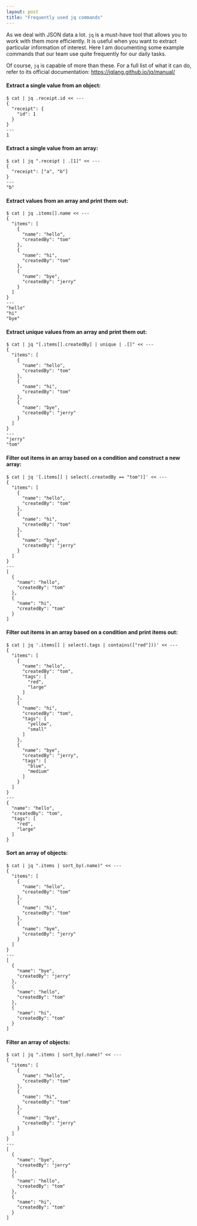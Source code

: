 ```yaml
---
layout: post
title: "Frequently used jq commands"
---
```


As we deal with JSON data a lot. `jq` is a must-have tool that allows you to work with them more efficiently. It is useful when you want to extract particular information of interest. Here I am documenting some example commands that our team use quite frequently for our daily tasks.

Of course, `jq` is capable of more than these. For a full list of what it can do, refer to its official documentation: https://jqlang.github.io/jq/manual/

#### Extract a single value from an object:
```
$ cat | jq .receipt.id << ---
{
  "receipt": {
    "id": 1
  }
}
---
1
```

####  Extract a single value from an array:
```
$ cat | jq ".receipt | .[1]" << ---
{
  "receipt": ["a", "b"]
}
---
"b"
```

#### Extract values from an array and print them out:
```
$ cat | jq .items[].name << ---
{
  "items": [
    {
      "name": "hello",
      "createdBy": "tom"
    },
    {
      "name": "hi",
      "createdBy": "tom"
    },
    {
      "name": "bye",
      "createdBy": "jerry"
    }
  ]
}
---
"hello"
"hi"
"bye"
```

#### Extract unique values from an array and print them out:
```
$ cat | jq "[.items[].createdBy] | unique | .[]" << ---
{
  "items": [
    {
      "name": "hello",
      "createdBy": "tom"
    },
    {
      "name": "hi",
      "createdBy": "tom"
    },
    {
      "name": "bye",
      "createdBy": "jerry"
    }
  ]
}
---
"jerry"
"tom"
```

#### Filter out items in an array based on a condition and construct a new array:
```
$ cat | jq '[.items[] | select(.createdBy == "tom")]' << ---
{
  "items": [
    {
      "name": "hello",
      "createdBy": "tom"
    },
    {
      "name": "hi",
      "createdBy": "tom"
    },
    {
      "name": "bye",
      "createdBy": "jerry"
    }
  ]
}
---
[
  {
    "name": "hello",
    "createdBy": "tom"
  },
  {
    "name": "hi",
    "createdBy": "tom"
  }
]
```

#### Filter out items in an array based on a condition and print items out:
```
$ cat | jq '.items[] | select(.tags | contains(["red"]))' << ---
{
  "items": [
    {
      "name": "hello",
      "createdBy": "tom",
      "tags": [
        "red",
        "large"
      ]
    },
    {
      "name": "hi",
      "createdBy": "tom",
      "tags": [
        "yellow",
        "small"
      ]
    },
    {
      "name": "bye",
      "createdBy": "jerry",
      "tags": [
        "blue",
        "medium"
      ]
    }
  ]
}
---
{
  "name": "hello",
  "createdBy": "tom",
  "tags": [
    "red",
    "large"
  ]
}
```

#### Sort an array of objects:
```
$ cat | jq ".items | sort_by(.name)" << ---
{
  "items": [
    {
      "name": "hello",
      "createdBy": "tom"
    },
    {
      "name": "hi",
      "createdBy": "tom"
    },
    {
      "name": "bye",
      "createdBy": "jerry"
    }
  ]
}
---
[
  {
    "name": "bye",
    "createdBy": "jerry"
  },
  {
    "name": "hello",
    "createdBy": "tom"
  },
  {
    "name": "hi",
    "createdBy": "tom"
  }
]
```

#### Filter an array of objects:
```
$ cat | jq ".items | sort_by(.name)" << ---
{
  "items": [
    {
      "name": "hello",
      "createdBy": "tom"
    },
    {
      "name": "hi",
      "createdBy": "tom"
    },
    {
      "name": "bye",
      "createdBy": "jerry"
    }
  ]
}
---
[
  {
    "name": "bye",
    "createdBy": "jerry"
  },
  {
    "name": "hello",
    "createdBy": "tom"
  },
  {
    "name": "hi",
    "createdBy": "tom"
  }
]
```
